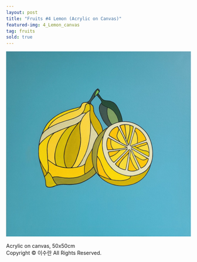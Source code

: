 ```yaml
---
layout: post
title: "Fruits #4 Lemon (Acrylic on Canvas)"
featured-img: 4_Lemon_canvas
tag: fruits
sold: true
---
```


![](/assets/img/posts/4_Lemon_canvas.jpg)

Acrylic on canvas, 50x50cm  
Copyright © 이수란 All Rights Reserved.
